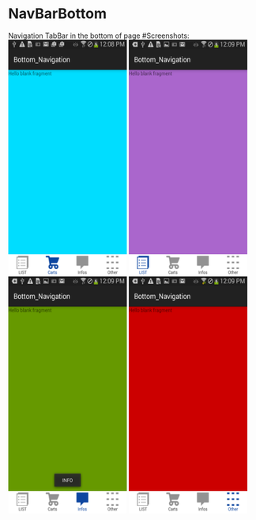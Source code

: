 # NavBarBottom
Navigation TabBar in the bottom of page
#Screenshots:
<a href="url"><img src="./app/src/main/res/raw/cart.png" align="center" height="480" width="240" ></a>
<a href="url"><img src="./app/src/main/res/raw/list.png" align="center" height="480" width="240" ></a>
<a href="url"><img src="./app/src/main/res/raw/info.png" align="center" height="480" width="240" ></a>
<a href="url"><img src="./app/src/main/res/raw/other.png" align="center" height="480" width="240" ></a>
